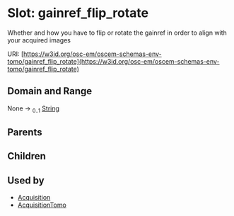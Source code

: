 
# Slot: gainref_flip_rotate

Whether and how you have to flip or rotate the gainref in order to align with your acquired images

URI: [https://w3id.org/osc-em/oscem-schemas-env-tomo/gainref_flip_rotate](https://w3id.org/osc-em/oscem-schemas-env-tomo/gainref_flip_rotate)


## Domain and Range

None &#8594;  <sub>0..1</sub> [String](types/String.md)

## Parents


## Children


## Used by

 * [Acquisition](Acquisition.md)
 * [AcquisitionTomo](AcquisitionTomo.md)
